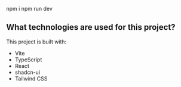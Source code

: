 npm i
npm run dev


## What technologies are used for this project?

This project is built with:

- Vite
- TypeScript
- React
- shadcn-ui
- Tailwind CSS
